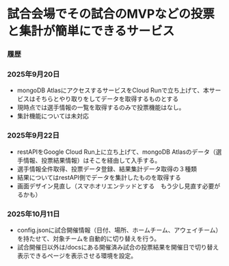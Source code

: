 # 試合会場でその試合のMVPなどの投票と集計が簡単にできるサービス

### 履歴

### 2025年9月20日
- mongoDB AtlasにアクセスするサービスをCloud Runで立ち上げて、本サービスはそちらとやり取りをしてデータを取得するものとする
- 現時点では選手情報の一覧を取得するのみで投票機能はなし。
- 集計機能については未対応

### 2025年9月22日
- restAPIをGoogle Cloud Run上に立ち上げて、mongoDB Atlasのデータ（選手情報、投票結果情報）はそこを経由して入手する。
- 選手情報全件取得、投票データ登録、結果集計データ取得の３種類
- 結果についてはrestAPI側でデータを集計したものを取得する
- 画面デザイン見直し（スマホオリエンテッドとする　もう少し見直す必要がるかも）

 ### 2025年10月11日
 - config.jsonに試合開催情報（日付、場所、ホームチーム、アウェイチーム）を持たせて、対象チームを自動的に切り替えを行う。
 - 試合開催日以外は/docsにある開催済み試合の投票結果を開催日で切り替え表示できるページを表示させる環境を設定。